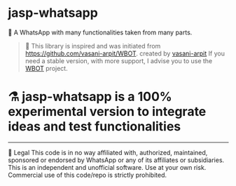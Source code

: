 # jasp-whatsapp
💬 A WhatsApp with many functionalities taken from many parts.

> 🚨 This library is inspired and was initiated from https://github.com/vasani-arpit/WBOT. created by [vasani-arpit](https://github.com/vasani-arpit)
> If you need a stable version, with more support, I advise you to use the [WBOT](https://github.com/vasani-arpit/WBOT) project.

# ⚗️ jasp-whatsapp is a 100% experimental version to integrate ideas and test functionalities

---


📃 Legal
This code is in no way affiliated with, authorized, maintained, sponsored or endorsed by WhatsApp or any of its affiliates or subsidiaries. This is an independent and unofficial software. Use at your own risk. Commercial use of this code/repo is strictly prohibited.

